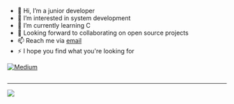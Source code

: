 - 👋 Hi, I’m a junior developer
- 👀 I’m interested in system development
- 🌱 I’m currently learning C
- 🤝 Looking forward to collaborating on open source projects
- 📫 Reach me via [email](mailto:charawey.yw@gmail.com)
- ⚡ I hope you find what you're looking for

[![Medium](https://img.shields.io/badge/Medium-12100E?logo=medium&logoColor=white)](https://medium.com/@https://medium.com/@charawe.yw)

##
---
[![](https://visitcount.itsvg.in/api?id=charawey-x&icon=0&color=0)](https://visitcount.itsvg.in)
